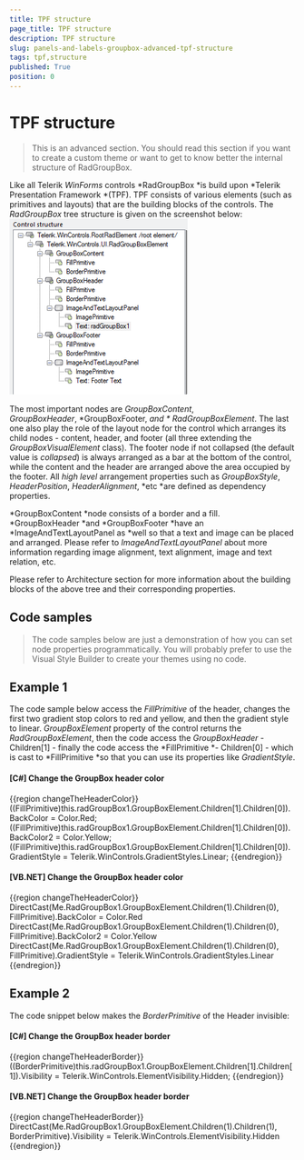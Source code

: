 ```yaml
---
title: TPF structure
page_title: TPF structure
description: TPF structure
slug: panels-and-labels-groupbox-advanced-tpf-structure
tags: tpf,structure
published: True
position: 0
---
```


# TPF structure



>This is an advanced section. You should read this section if you want to create a custom theme or want to get to know better the internal structure of RadGroupBox.

Like all Telerik *WinForms* controls *RadGroupBox *is build upon *Telerik Presentation Framework *(TPF). TPF consists of various elements (such as primitives and layouts) that are the building blocks of the controls. The *RadGroupBox* tree structure is given on the screenshot below: ![panels-and-labels-groupbox-advanced-tpf-structure 001](images/panels-and-labels-groupbox-advanced-tpf-structure001.png)

The most important nodes are *GroupBoxContent*,
        *GroupBoxHeader*, *GroupBoxFooter, *and
        * RadGroupBoxElement*. The last one also play the role of the layout
        node for the control which arranges its child nodes - content, header, and footer (all three
        extending the *GroupBoxVisualElement* class). The footer node if not
        collapsed (the default value is *collapsed*) is always arranged as
        a bar at the bottom of the control, while the content and the header are arranged above the area
        occupied by the footer. All *high level* arrangement properties such
        as *GroupBoxStyle*, *HeaderPosition*,
        *HeaderAlignment*, *etc *are defined as
        dependency properties.
      

*GroupBoxContent *node consists of a border and a fill. *GroupBoxHeader *and
      *GroupBoxFooter *have an *ImageAndTextLayoutPanel as *well so that a text and image
      can be placed and arranged. Please refer to *ImageAndTextLayoutPanel* about more information regarding image alignment,
      text alignment, image and text relation, etc.

Please refer to Architecture section for more information about the building blocks of the above tree and their corresponding properties.

## Code samples

>The code samples below are just a demonstration of how you can set node properties programmatically. You will probably prefer to use
          the Visual Style Builder to create your themes using no code. 

## Example 1

The code sample below access the *FillPrimitive* of the header, changes the first two gradient stop colors to red and yellow,
        and then the gradient style to linear. *GroupBoxElement* property of the control returns the *RadGroupBoxElement*,
        then the code access the *GroupBoxHeader* - Children[1] - finally the code access the *FillPrimitive *-
        Children[0] - which is cast to *FillPrimitive *so that you can use its properties like *GradientStyle*.

#### __[C#] Change the GroupBox header color__

{{region changeTheHeaderColor}}
	            ((FillPrimitive)this.radGroupBox1.GroupBoxElement.Children[1].Children[0]).BackColor = Color.Red;
	            ((FillPrimitive)this.radGroupBox1.GroupBoxElement.Children[1].Children[0]).BackColor2 = Color.Yellow;
	            ((FillPrimitive)this.radGroupBox1.GroupBoxElement.Children[1].Children[0]).GradientStyle = Telerik.WinControls.GradientStyles.Linear;
	{{endregion}}



#### __[VB.NET] Change the GroupBox header color__

{{region changeTheHeaderColor}}
	        DirectCast(Me.RadGroupBox1.GroupBoxElement.Children(1).Children(0), FillPrimitive).BackColor = Color.Red
	        DirectCast(Me.RadGroupBox1.GroupBoxElement.Children(1).Children(0), FillPrimitive).BackColor2 = Color.Yellow
	        DirectCast(Me.RadGroupBox1.GroupBoxElement.Children(1).Children(0), FillPrimitive).GradientStyle = Telerik.WinControls.GradientStyles.Linear
	{{endregion}}



## Example 2

The code snippet below makes the *BorderPrimitive* of the Header invisible:

#### __[C#] Change the GroupBox header border__

{{region changeTheHeaderBorder}}
	            ((BorderPrimitive)this.radGroupBox1.GroupBoxElement.Children[1].Children[1]).Visibility = Telerik.WinControls.ElementVisibility.Hidden;
	{{endregion}}



#### __[VB.NET] Change the GroupBox header border__

{{region changeTheHeaderBorder}}
	        DirectCast(Me.RadGroupBox1.GroupBoxElement.Children(1).Children(1), BorderPrimitive).Visibility = Telerik.WinControls.ElementVisibility.Hidden
	{{endregion}}


